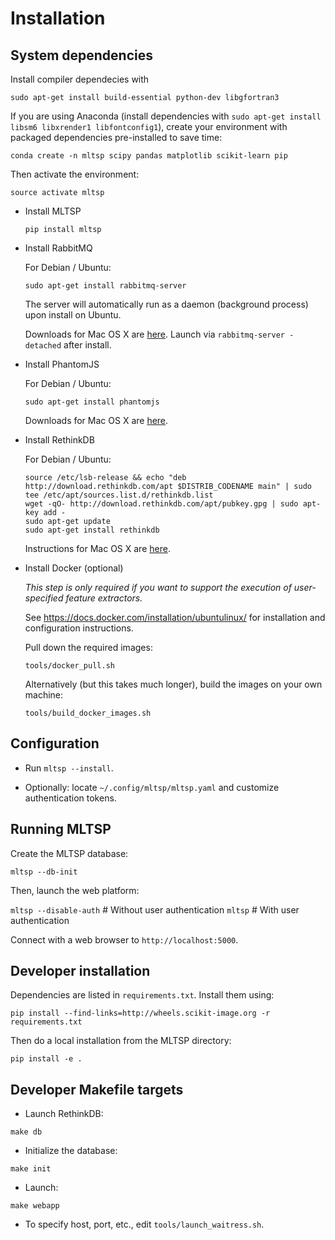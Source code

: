 # Installation

## System dependencies

Install compiler dependecies with

``sudo apt-get install build-essential python-dev libgfortran3``

If you are using Anaconda (install dependencies with
`sudo apt-get install libsm6 libxrender1 libfontconfig1`),
create your environment with packaged dependencies pre-installed to save time:

``conda create -n mltsp scipy pandas matplotlib scikit-learn pip``

Then activate the environment:

  ``source activate mltsp``

* Install MLTSP

  ``pip install mltsp``

* Install RabbitMQ

  For Debian / Ubuntu:

  ``sudo apt-get install rabbitmq-server``

  The server will automatically run as a daemon (background process)
  upon install on Ubuntu.

  Downloads for Mac OS X are
  [here](https://www.rabbitmq.com/install-standalone-mac.html).
  Launch via ``rabbitmq-server -detached``  after install.

* Install PhantomJS

  For Debian / Ubuntu:

  ``sudo apt-get install phantomjs``

  Downloads for Mac OS X are [here](http://phantomjs.org/download.html).

* Install RethinkDB

  For Debian / Ubuntu:

  ```
  source /etc/lsb-release && echo "deb http://download.rethinkdb.com/apt $DISTRIB_CODENAME main" | sudo tee /etc/apt/sources.list.d/rethinkdb.list
  wget -qO- http://download.rethinkdb.com/apt/pubkey.gpg | sudo apt-key add -
  sudo apt-get update
  sudo apt-get install rethinkdb
  ```

  Instructions for Mac OS X are [here](https://rethinkdb.com/docs/install/osx/).

* Install Docker (optional)

  *This step is only required if you want to support the execution of
  user-specified feature extractors.*

  See https://docs.docker.com/installation/ubuntulinux/ for installation and
  configuration instructions.

  Pull down the required images:

  ``tools/docker_pull.sh``

  Alternatively (but this takes much longer), build the images on your own
  machine:

  ``tools/build_docker_images.sh``

## Configuration

* Run ``mltsp --install``.

* Optionally: locate ``~/.config/mltsp/mltsp.yaml`` and customize
  authentication tokens.

## Running MLTSP

Create the MLTSP database:

  ``mltsp --db-init``

Then, launch the web platform:

  ``mltsp --disable-auth``  # Without user authentication
  ``mltsp``                 # With user authentication

Connect with a web browser to ``http://localhost:5000``.

## Developer installation

Dependencies are listed in ``requirements.txt``.  Install them using:

  ``pip install --find-links=http://wheels.scikit-image.org -r requirements.txt``

Then do a local installation from the MLTSP directory:

  ``pip install -e .``

## Developer Makefile targets

* Launch RethinkDB:

``make db``

* Initialize the database:

``make init``

* Launch:

``make webapp``

* To specify host, port, etc., edit ``tools/launch_waitress.sh``.

